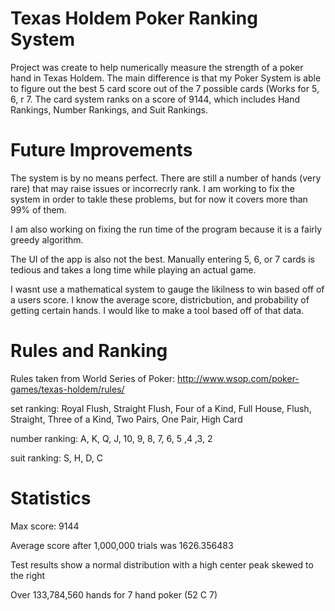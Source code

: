# Texas Holdem Poker Ranking System

Project was create to help numerically measure the strength of a poker hand in Texas Holdem. The main difference is that my Poker System is able to figure out the best 5 card score out of the 7 possible cards (Works for 5, 6, r 7. The card system ranks on a score of 9144, which includes Hand Rankings, Number Rankings, and Suit Rankings. 


# Future Improvements

The system is by no means perfect. There are still a number of hands (very rare) that may raise issues or incorrecrly rank. I am working to fix the system in order to takle these problems, but for now it covers more than 99% of them. 

I am also working on fixing the run time of the program because it is a fairly greedy algorithm. 

The UI of the app is also not the best. Manually entering 5, 6, or 7 cards is tedious and takes a long time while playing an actual game.

I wasnt use a mathematical system to gauge the likilness to win based off of a users score. I know the average score, districbution, and probability of getting certain hands. I would like to make a tool based off of that data.


# Rules and Ranking

Rules taken from World Series of Poker: http://www.wsop.com/poker-games/texas-holdem/rules/
    
  set ranking:    Royal Flush, Straight Flush, Four of a Kind, Full House, Flush, Straight,
                    Three of a Kind, Two Pairs, One Pair, High Card
                    
  number ranking: A, K, Q, J, 10, 9, 8, 7, 6, 5 ,4 ,3, 2
    
  suit ranking:   S, H, D, C


# Statistics

Max score: 9144

Average score after 1,000,000 trials was 1626.356483

Test results show a normal distribution with a high center peak skewed to the right

Over 133,784,560 hands for 7 hand poker (52 C 7)
